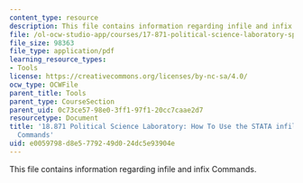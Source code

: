 ```yaml
---
content_type: resource
description: This file contains information regarding infile and infix Commands.
file: /ol-ocw-studio-app/courses/17-871-political-science-laboratory-spring-2012/e0059798d8e5779249d024dc5e93904e_MIT17_871S12_STATInfilefix.pdf
file_size: 98363
file_type: application/pdf
learning_resource_types:
- Tools
license: https://creativecommons.org/licenses/by-nc-sa/4.0/
ocw_type: OCWFile
parent_title: Tools
parent_type: CourseSection
parent_uid: 0c73ce57-98e0-3ff1-97f1-20cc7caae2d7
resourcetype: Document
title: '18.871 Political Science Laboratory: How To Use the STATA infile and infix
  Commands'
uid: e0059798-d8e5-7792-49d0-24dc5e93904e
---
```

This file contains information regarding infile and infix Commands.